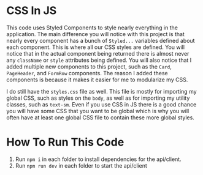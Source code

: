 # CSS In JS

This code uses Styled Components to style nearly everything in the application. The main difference you will notice with this project is that nearly every component has a bunch of `Styled...` variables defined about each component. This is where all our CSS styles are defined. You will notice that in the actual component being returned there is almost never any `className` or `style` attributes being defined. You will also notice that I added multiple new components to this project, such as the `Card`, `PageHeader`, and `FormRow` components. The reason I added these components is because it makes it easier for me to modularize my CSS.

I do still have the `styles.css` file as well. This file is mostly for importing my global CSS, such as styles on the `body`, as well as for importing my utility classes, such as `text-sm`. Even if you use CSS in JS there is a good chance you will have some CSS that you want to be global which is why you will often have at least one global CSS file to contain these more global styles.

# How To Run This Code

1. Run `npm i` in each folder to install dependencies for the api/client.
2. Run `npm run dev` in each folder to start the api/client
